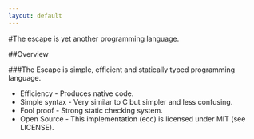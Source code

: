 ```yaml
---
layout: default
---
```

#The escape is yet another programming language.

##Overview

###The Escape is simple, efficient and statically typed programming language.
* Efficiency - Produces native code.
* Simple syntax - Very similar to C but simpler and less confusing.
* Fool proof - Strong static checking system.
* Open Source - This implementation (ecc) is licensed under MIT (see LICENSE).

